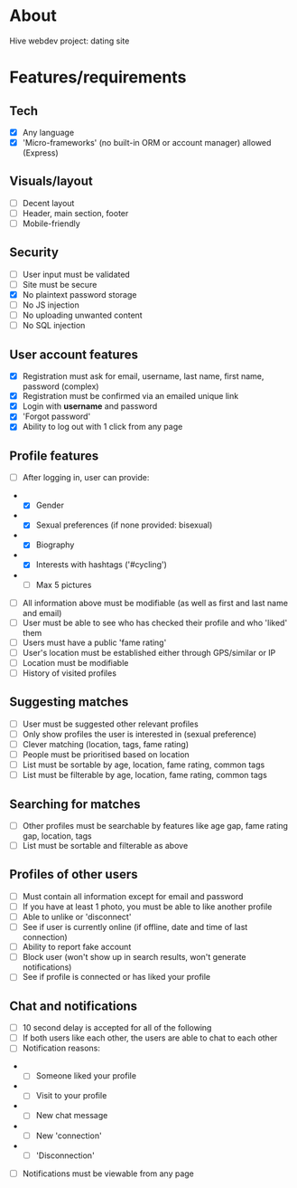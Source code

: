 # About
Hive webdev project: dating site

# Features/requirements
## Tech
- [x] Any language
- [x] 'Micro-frameworks' (no built-in ORM or account manager) allowed (Express)

## Visuals/layout
- [ ] Decent layout
- [ ] Header, main section, footer
- [ ] Mobile-friendly

## Security
- [ ] User input must be validated
- [ ] Site must be secure
- [x] No plaintext password storage
- [ ] No JS injection
- [ ] No uploading unwanted content
- [ ] No SQL injection

## User account features
- [x] Registration must ask for email, username, last name, first name, password (complex)
- [x] Registration must be confirmed via an emailed unique link
- [x] Login with **username** and password
- [x] 'Forgot password'
- [x] Ability to log out with 1 click from any page

## Profile features
- [ ] After logging in, user can provide:
* - [x] Gender
* - [x] Sexual preferences (if none provided: bisexual)
* - [x] Biography
* - [x] Interests with hashtags ('\#cycling')
* - [ ] Max 5 pictures
- [ ] All information above must be modifiable (as well as first and last name and email)
- [ ] User must be able to see who has checked their profile and who 'liked' them
- [ ] Users must have a public 'fame rating'
- [ ] User's location must be established either through GPS/similar or IP
- [ ] Location must be modifiable
- [ ] History of visited profiles

## Suggesting matches
- [ ] User must be suggested other relevant profiles
- [ ] Only show profiles the user is interested in (sexual preference)
- [ ] Clever matching (location, tags, fame rating)
- [ ] People must be prioritised based on location
- [ ] List must be sortable by age, location, fame rating, common tags
- [ ] List must be filterable by age, location, fame rating, common tags

## Searching for matches
- [ ] Other profiles must be searchable by features like age gap, fame rating gap, location, tags
- [ ] List must be sortable and filterable as above

## Profiles of other users
- [ ] Must contain all information except for email and password
- [ ] If you have at least 1 photo, you must be able to like another profile
- [ ] Able to unlike or 'disconnect'
- [ ] See if user is currently online (if offline, date and time of last connection)
- [ ] Ability to report fake account
- [ ] Block user (won't show up in search results, won't generate notifications)
- [ ] See if profile is connected or has liked your profile

## Chat and notifications
- [ ] 10 second delay is accepted for all of the following
- [ ] If both users like each other, the users are able to chat to each other
- [ ] Notification reasons:
* - [ ] Someone liked your profile
* - [ ] Visit to your profile
* - [ ] New chat message
* - [ ] New 'connection'
* - [ ] 'Disconnection'
- [ ] Notifications must be viewable from any page

